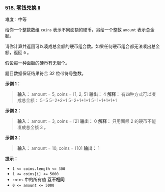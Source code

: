 ### [518\. 零钱兑换 II](https://leetcode.cn/problems/coin-change-ii/)

难度：中等

给你一个整数数组 `coins` 表示不同面额的硬币，另给一个整数 `amount` 表示总金额。

请你计算并返回可以凑成总金额的硬币组合数。如果任何硬币组合都无法凑出总金额，返回 `0` 。

假设每一种面额的硬币有无限个。

题目数据保证结果符合 32 位带符号整数。

**示例 1：**

> **输入：** amount = 5, coins = [1, 2, 5]
> **输出：** 4
> **解释：** 有四种方式可以凑成总金额：
> 5=5
> 5=2+2+1
> 5=2+1+1+1
> 5=1+1+1+1+1

**示例 2：**

> **输入：** amount = 3, coins = [2]
> **输出：** 0
> **解释：** 只用面额 2 的硬币不能凑成总金额 3 。

**示例 3：**

> **输入：** amount = 10, coins = [10] 
> **输出：** 1

**提示：**

- `1 <= coins.length <= 300`
- `1 <= coins[i] <= 5000`
- `coins` 中的所有值 **互不相同**
- `0 <= amount <= 5000`
